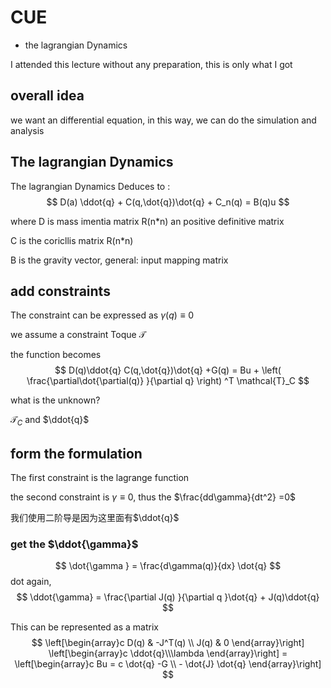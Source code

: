 # CUE
- the lagrangian Dynamics


I attended this lecture without any preparation, this is only what I got

## overall idea
we want an differential equation, in this way, we can do the simulation and analysis

## The lagrangian Dynamics
The lagrangian Dynamics Deduces to :
$$
D(a) \ddot{q} + C(q,\dot{q})\dot{q} + C_n(q) = B(q)u
$$

where D is mass imentia matrix R(n*n) an positive definitive matrix

C is the coricllis matrix R(n*n)

B is the gravity vector, general: input mapping matrix 

## add constraints 
The constraint can be expressed as $\gamma(q)\equiv0$

we assume a constraint Toque $\mathcal{T}$

the function becomes
$$
D(q)\ddot{q} C(q,\dot{q})\dot{q} +G(q) = Bu + \left( \frac{\partial\dot{\partial(q)} }{\partial q} \right) ^T \mathcal{T}_C
$$

what is the unknown?

$\mathcal{T}_C$ and $\ddot{q}$

## form the formulation
The first constraint is the lagrange function

the second constraint is $\gamma\equiv0$, thus the $\frac{dd\gamma}{dt^2} =0$

我们使用二阶导是因为这里面有$\ddot{q}$

### get the $\ddot{\gamma}$

$$
\dot{\gamma } = \frac{d\gamma(q)}{dx} \dot{q}
$$
dot again,
$$
\ddot{\gamma} = \frac{\partial J(q) }{\partial q }\dot{q} + J(q)\ddot{q}
$$


This can be represented as a matrix
$$
\left[\begin{array}c D(q) & -J^T(q) \\
J(q) & 0
 \end{array}\right] 
\left[\begin{array}c \ddot{q}\\\lambda  \end{array}\right]  = 
\left[\begin{array}c Bu = c \dot{q} -G \\ - \dot{J} \dot{q} \end{array}\right] 
$$

